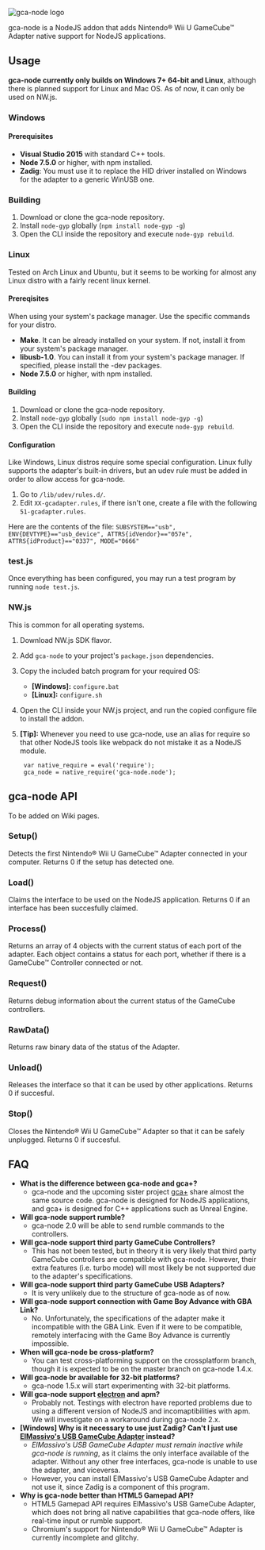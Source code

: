 ![gca-node logo][logo]

gca-node is a NodeJS addon that adds Nintendo&reg; Wii U GameCube&trade; Adapter native support for NodeJS applications.

## Usage

**gca-node currently only builds on Windows 7+ 64-bit and Linux**, although there is planned support for Linux and Mac OS.
As of now, it can only be used on NW.js.

### Windows

#### Prerequisites
  * **Visual Studio 2015** with standard C++ tools.
  * **Node 7.5.0** or higher, with npm installed.
  * **Zadig**: You must use it to replace the HID driver installed on Windows for the adapter to a generic WinUSB one.
  
### Building

 1. Download or clone the gca-node repository.
 2. Install `node-gyp` globally (`npm install node-gyp -g`)
 3. Open the CLI inside the repository and execute `node-gyp rebuild`.

### Linux
Tested on Arch Linux and Ubuntu, but it seems to be working for almost any Linux distro with a fairly recent linux kernel.

#### Prereqisites
When using your system's package manager. Use the specific commands for your distro.

 * **Make**. It can be already installed on your system. If not, install it from your system's package manager.
 * **libusb-1.0**. You can install it from your system's package manager. If specified, please install the -dev packages.
 * **Node 7.5.0** or higher, with npm installed.

#### Building

 1. Download or clone the gca-node repository.
 2. Install `node-gyp` globally (`sudo npm install node-gyp -g`)
 3. Open the CLI inside the repository and execute `node-gyp rebuild`.

#### Configuration
Like Windows, Linux distros require some special configuration. Linux fully supports the adapter's built-in drivers, but an udev rule must be added in order to allow access for gca-node.

 1. Go to `/lib/udev/rules.d/`.
 2. Edit `XX-gcadapter.rules`, if there isn't one, create a file with the following `51-gcadapter.rules`.

Here are the contents of the file:
`SUBSYSTEM=="usb", ENV{DEVTYPE}=="usb_device", ATTRS{idVendor}=="057e", ATTRS{idProduct}=="0337", MODE="0666"`

### test.js
Once everything has been configured, you may run a test program by running `node test.js`.

### NW.js
This is common for all operating systems.

1. Download NW.js SDK flavor.
2. Add `gca-node` to your project's `package.json` dependencies.
3. Copy the included batch program for your required OS:
    * **[Windows]:** `configure.bat`
    * **[Linux]:** `configure.sh`
4. Open the CLI inside your NW.js project, and run the copied configure file to install the addon.
5. **[Tip]:** Whenever you need to use gca-node, use an alias for require so that other NodeJS tools like webpack do not mistake it as a NodeJS module.

   ```
    var native_require = eval('require');
    gca_node = native_require('gca-node.node');
   ```

## gca-node API
To be added on Wiki pages.

### Setup()
Detects the first Nintendo&reg; Wii U GameCube&trade; Adapter connected in your computer.
Returns 0 if the setup has detected one.

### Load()
Claims the interface to be used on the NodeJS application.
Returns 0 if an interface has been succesfully claimed.

### Process()
Returns an array of 4 objects with the current status of each port of the adapter.
Each object contains a status for each port, whether if there is a GameCube&trade; Controller connected or not.

### Request()
Returns debug information about the current status of the GameCube controllers.

### RawData()
Returns raw binary data of the status of the Adapter.

### Unload()
Releases the interface so that it can be used by other applications.
Returns 0 if succesful.

### Stop()
Closes the Nintendo&reg; Wii U GameCube&trade; Adapter so that it can be safely unplugged.
Returns 0 if succesful.

## FAQ
  * **What is the difference between gca-node and gca+?**
     *  gca-node and the upcoming sister project [gca+][1] share almost the same source code. gca-node is designed for NodeJS applications, and gca+ is designed for C++ applications such as Unreal Engine.
  * **Will gca-node support rumble?**
     * gca-node 2.0 will be able to send rumble commands to the controllers.
  * **Will gca-node support third party GameCube Controllers?**
     * This has not been tested, but in theory it is very likely that third party GameCube controllers are compatible with gca-node. However, their extra features (i.e. turbo mode) will most likely be not supported due to the adapter's specifications.
  * **Will gca-node support third party GameCube USB Adapters?**
     * It is very unlikely due to the structure of gca-node as of now.
  * **Will gca-node support connection with Game Boy Advance with GBA Link?**
     * No. Unfortunately, the specifications of the adapter make it incompatible with the GBA Link. Even if it were to be compatible, remotely interfacing with the Game Boy Advance is currently impossible.
  * **When will gca-node be cross-platform?**
     * You can test cross-platforming support on the crossplatform branch, though it is expected to be on the master branch on gca-node 1.4.x.
  * **Will gca-node br available for 32-bit platforms?**
     * gca-node 1.5.x will start experimenting with 32-bit platforms.
  * **Will gca-node support [electron][2] and apm?**
     * Probably not. Testings with electron have reported problems due to using a different version of NodeJS and incomaptibilities with apm. We will investigate on a workaround during gca-node 2.x.
  * **[Windows] Why is it necessary to use just Zadig? Can't I just use [ElMassivo's USB GameCube Adapter][3] instead?** 
     * *ElMassivo's USB GameCube Adapter must remain inactive while gca-node is running*, as it claims the only interface available of the adapter. Without any other free interfaces, gca-node is unable to use the adapter, and viceversa.
     * However, you can install ElMassivo's USB GameCube Adapter and not use it, since Zadig is a component of this program.
  * **Why is gca-node better than HTML5 Gamepad API?**
     * HTML5 Gamepad API requires ElMassivo's USB GameCube Adapter, which does not bring all native capabilities that gca-node offers, like real-time input or rumble support.
     * Chromium's support for Nintendo&reg; Wii U GameCube&trade; Adapter is currently incomplete and glitchy.

[logo]: http://i.imgur.com/quWt3jK.png
[1]: https://github.com/yonicstudios/gca-plus
[2]: https://github.com/electron/electron
[3]: http://m4sv.com/page/wii-u-gcn-usb-driver